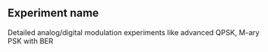 ## Experiment name
Detailed analog/digital modulation experiments like advanced QPSK, M-ary PSK with BER
